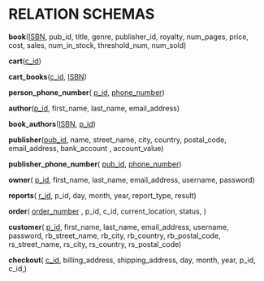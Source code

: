 # RELATION SCHEMAS


**book**(<ins>ISBN</ins>, pub_id, title, genre, publisher_id, royalty, num_pages, price, cost, sales, num_in_stock, threshold_num, num_sold)

**cart**(<ins>c_id</ins>)

**cart_books**(<ins>c_id</ins>, <ins>ISBN</ins>)

**person_phone_number**( <ins>p_id</ins>, <ins>phone_number</ins>)

**author**(<ins>p_id</ins>, first_name, last_name, email_address)

**book_authors**(<ins>ISBN</ins>, <ins>p_id</ins>)

**publisher**(<ins>pub_id</ins>, name, street_name, city, country, postal_code, email_address, bank_account , account_value)

**publisher_phone_number**( <ins>pub_id</ins>, <ins>phone_number</ins>)

**owner**( <ins>p_id</ins>, first_name, last_name, email_address, username, password)

**reports**( <ins>r_id</ins>,  p_id, day, month, year, report_type, result)

**order**( <ins>order_number</ins> , p_id, c_id, current_location, status, )

**customer**( <ins>p_id</ins>,  first_name, last_name, email_address, username, password, rb_street_name, rb_city, rb_country, rb_postal_code, rs_street_name, rs_city, rs_country, rs_postal_code)

**checkout**( <ins>c_id</ins>, billing_address, shipping_address, day, month, year, p_id, c_id,)